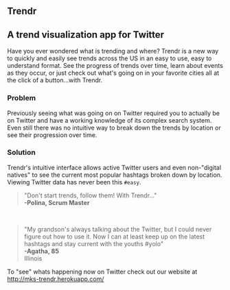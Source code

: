 Trendr
-------

## A trend visualization app for Twitter ##

  Have you ever wondered what is trending and where? Trendr is a new way to quickly and easily see trends across the US in an easy to use, easy to understand format. See the progress of trends over time, learn about events as they occur, or just check out what's going on in your favorite cities all at the click of a button...with Trendr.
  
### Problem ###
   Previously seeing what was going on on Twitter required you to actually be on Twitter and have a working knowledge of its complex search system. Even still there was no intuitive way to break down the trends by location or see their progression over time. 
  
### Solution ###
   Trendr's intuitive interface allows active Twitter users and even non-"digital natives" to see the current most popular hashtags broken down by location. Viewing Twitter data has never been this `#easy`. 

  >"Don't start trends, follow them! With Trendr..." <br> **-Polina, Scrum Master** <br> 
  <br>
  
  > "My grandson's always talking about the Twitter, but I could never figure out how to use it. Now I can at least keep up on the latest hashtags and stay current with the youths #yolo"  
  > **-Agatha, 85** <br> Illinois

To "see" whats happening now on Twitter check out our website at <http://mks-trendr.herokuapp.com/>